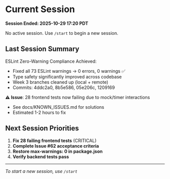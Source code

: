# Current Session

**Session Ended: 2025-10-29 17:20 PDT**

No active session. Use `/start` to begin a new session.

## Last Session Summary

ESLint Zero-Warning Compliance Achieved:
- Fixed all 73 ESLint warnings → 0 errors, 0 warnings ✅
- Type safety significantly improved across codebase
- Week 3 branches cleaned up (local + remote)
- Commits: 4ddc2a0, 8b5e586, 05e206c, 1209169

**⚠️ Issue**: 28 frontend tests now failing due to mock/timer interactions
- See docs/KNOWN_ISSUES.md for solutions
- Estimated 1-2 hours to fix

## Next Session Priorities

1. **Fix 28 failing frontend tests** (CRITICAL)
2. **Complete Issue #62 acceptance criteria**
3. **Restore max-warnings: 0 in package.json**
4. **Verify backend tests pass**

---

*To start a new session, use `/start`*
